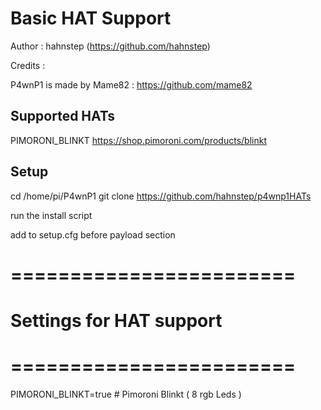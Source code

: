 Basic HAT Support
=================

Author : hahnstep (https://github.com/hahnstep)

Credits :

P4wnP1 is made by Mame82 : https://github.com/mame82

## Supported HATs

PIMORONI_BLINKT https://shop.pimoroni.com/products/blinkt

## Setup

  cd /home/pi/P4wnP1
  git clone https://github.com/hahnstep/p4wnp1HATs

run the install script 

add to setup.cfg before payload section 

 
  # ========================
  # Settings for HAT support
  # ========================

  PIMORONI_BLINKT=true   # Pimoroni Blinkt ( 8 rgb Leds )
 

